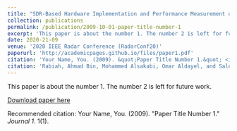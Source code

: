 ```yaml
---
title: "SDR-Based Hardware Implementation and Performance Measurement of Transmit Beampattern Design Algorithms"
collection: publications
permalink: /publication/2009-10-01-paper-title-number-1
excerpt: 'This paper is about the number 1. The number 2 is left for future work.'
date: 2020-21-09
venue: '2020 IEEE Radar Conference (RadarConf20)'
paperurl: 'http://academicpages.github.io/files/paper1.pdf'
citation: 'Your Name, You. (2009). &quot;Paper Title Number 1.&quot; <i>Journal 1</i>. 1(1).'
citation: 'Rabiah, Ahmad Bin, Mohammed Alsakabi, Omar Aldayel, and Saleh Alshebeili. &quot;SDR-Based Hardware Implementation and Performance Measurement of Transmit Beampattern Design Algorithms. In &quot; <i>2020 IEEE Radar Conference (RadarConf20)</i>. IEEE, 2020.'
---
```

This paper is about the number 1. The number 2 is left for future work.

[Download paper here](http://academicpages.github.io/files/paper1.pdf)

Recommended citation: Your Name, You. (2009). "Paper Title Number 1." <i>Journal 1</i>. 1(1).
